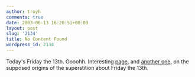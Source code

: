 ```yaml
---
author: troyh
comments: true
date: 2003-06-13 16:20:51+00:00
layout: post
slug: '2134'
title: No Content Found
wordpress_id: 2134
---
```


Today's Friday the 13th. Oooohh. Interesting [page](http://www.urbanlegends.com/misc/friday_the_13th_origins.html), and [another one](http://astrology.about.com/library/weekly/aa101300a.htm), on the supposed origins of the superstition about Friday the 13th.
